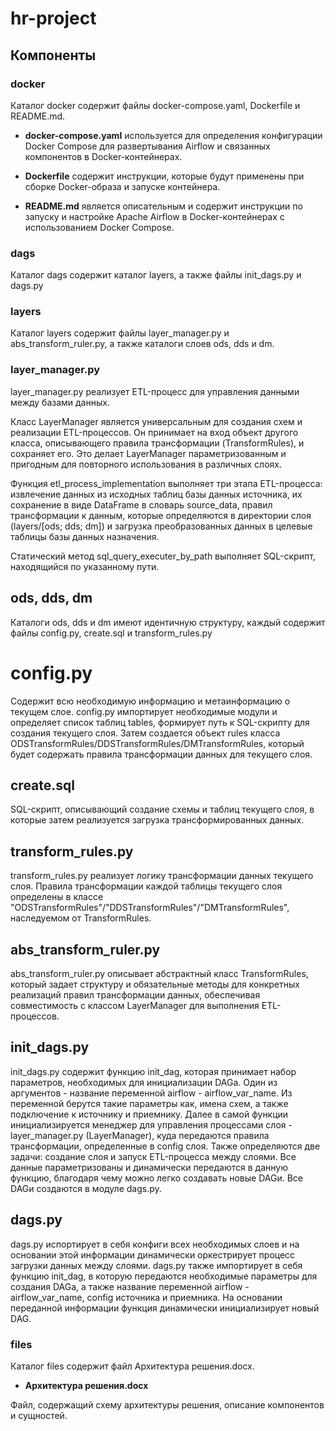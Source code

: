 # hr-project
## Компоненты
### docker
Каталог docker содержит файлы docker-compose.yaml, Dockerfile и README.md.
- **docker-compose.yaml** используется для определения конфигурации Docker Compose для развертывания Airflow и связанных компонентов в Docker-контейнерах.

- **Dockerfile** содержит инструкции, которые будут применены при сборке Docker-образа и запуске контейнера.

- **README.md** является описательным и содержит инструкции по запуску и настройке Apache Airflow в Docker-контейнерах с использованием Docker Compose.

### dags
Каталог dags содержит каталог layers, а также файлы init_dags.py и dags.py

### layers

Каталог layers содержит файлы layer_manager.py и abs_transform_ruler.py, а также каталоги слоев ods, dds и dm.

### layer_manager.py

layer_manager.py реализует ETL-процесс для управления данными между базами данных. 

Класс LayerManager является универсальным для создания схем и реализации ETL-процессов. Он принимает на вход объект другого класса, описывающего правила трансформации (TransformRules), и сохраняет его. Это делает LayerManager параметризованным и пригодным для повторного использования в различных слоях.

Функция etl_process_implementation выполняет три этапа ETL-процесса: извлечение данных из исходных таблиц базы данных источника, их сохранение в виде DataFrame в словарь source_data, правил трансформации к данным, которые определяются в директории слоя (layers/[ods; dds; dm]) и загрузка преобразованных данных в целевые таблицы базы данных назначения.

Статический метод sql_query_executer_by_path выполняет SQL-скрипт, находящийся по указанному пути.

## ods, dds, dm

Каталоги ods, dds и dm имеют идентичную структуру, каждый содержит файлы config.py, create.sql и transform_rules.py

# config.py

Содержит всю необходимую информацию и метаинформацию о текущем слое. config.py импортирует необходимые модули и определяет список таблиц tables, формирует путь к SQL-скрипту для создания текущего слоя. Затем создается объект rules класса ODSTransformRules/DDSTransformRules/DMTransformRules, который будет содержать правила трансформации данных для текущего слоя.

## create.sql
SQL-скрипт, описывающий создание схемы и таблиц текущего слоя, в которые затем реализуется загрузка трансформированных данных.

## transform_rules.py

transform_rules.py реализует логику трансформации данных текущего слоя. Правила трансформации каждой таблицы текущего слоя определены в классе "ODSTransformRules"/"DDSTransformRules"/"DMTransformRules", наследуемом от TransformRules.


## abs_transform_ruler.py

abs_transform_ruler.py описывает абстрактный класс TransformRules, который задает структуру и обязательные методы для конкретных реализаций правил трансформации данных, обеспечивая совместимость с классом LayerManager для выполнения ETL-процессов.

## init_dags.py

init_dags.py содержит функцию init_dag, которая принимает набор параметров, необходимых для инициализации DAGа. Один из аргументов - название переменной airflow - airflow_var_name. Из переменной берутся такие параметры как, имена схем, а также подключение к источнику и приемнику. Далее в самой функции инициализируется менеджер для управления процессами слоя - layer_manager.py (LayerManager), куда передаются правила трансформации, определенные в config слоя. Также определяются две задачи: создание слоя и запуск ETL-процесса между слоями. Все данные параметризованы и динамически передаются в данную функцию, благодаря чему можно легко создавать новые DAGи. Все DAGи создаются в модуле dags.py.

## dags.py

dags.py испортирует в себя конфиги всех необходимых слоев и на основании этой информации динамически оркестрирует процесс загрузки данных между слоями. dags.py также импортирует в себя функцию init_dag, в которую передаются необходимые параметры для создания DAGа, а также название переменной airflow - airflow_var_name, config источника и приемника. На основании переданной информации функция динамически инициализирует новый DAG.

### files
Каталог files содержит файл Архитектура решения.docx.
- **Архитектура решения.docx**

Файл, содержащий схему архитектуры решения, описание компонентов и сущностей.
